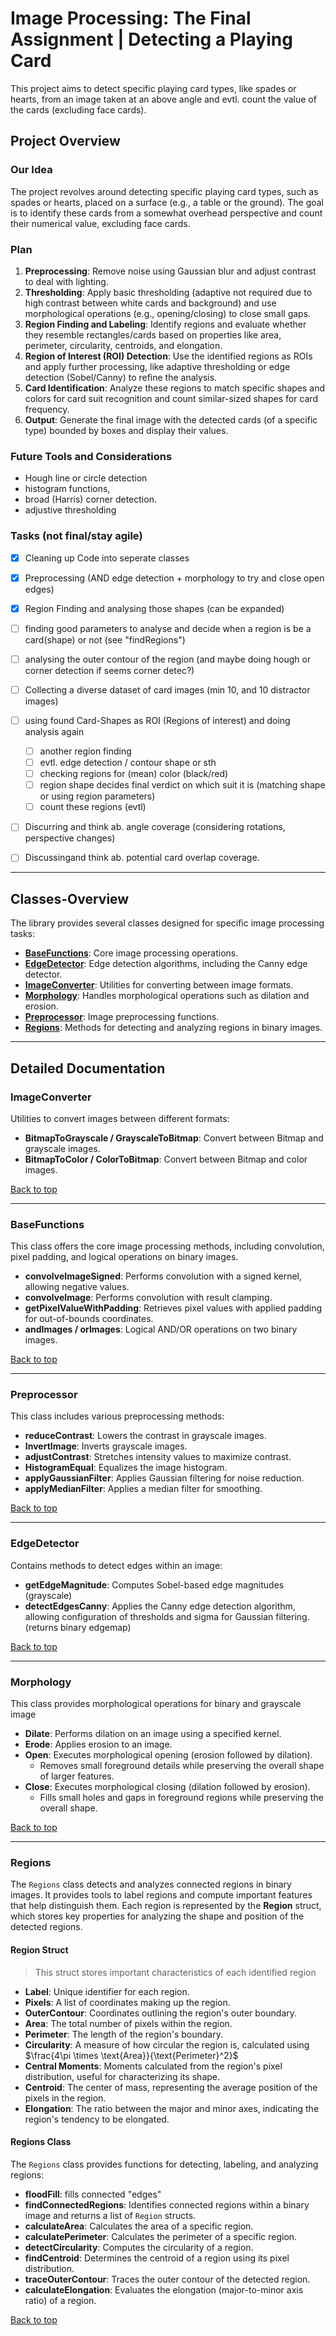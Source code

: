 # Image Processing: The Final Assignment | Detecting a Playing Card

This project aims to detect specific playing card types, like spades or hearts, from an image taken at an above angle and  evtl. count the value of the cards (excluding face cards).

## Project Overview

### Our Idea
The project revolves around detecting specific playing card types, such as spades or hearts, placed on a surface (e.g., a table or the ground). The goal is to identify these cards from a somewhat overhead perspective and count their numerical value, excluding face cards.

### Plan
1. **Preprocessing**: Remove noise using Gaussian blur and adjust contrast to deal with lighting.
2. **Thresholding**: Apply basic thresholding (adaptive not required due to high contrast between white cards and background) and use morphological operations (e.g., opening/closing) to close small gaps.
3. **Region Finding and Labeling**: Identify regions and evaluate whether they resemble rectangles/cards based on properties like area, perimeter, circularity, centroids, and elongation.
4. **Region of Interest (ROI) Detection**: Use the identified regions as ROIs and apply further processing, like adaptive thresholding or edge detection (Sobel/Canny) to refine the analysis.
5. **Card Identification**: Analyze these regions to match specific shapes and colors for card suit recognition and count similar-sized shapes for card frequency.
6. **Output**: Generate the final image with the detected cards (of a specific type) bounded by boxes and display their values.

### Future Tools and Considerations
- Hough line or circle detection
- histogram functions,
- broad (Harris) corner detection.
- adjustive thresholding

### Tasks (not final/stay agile)
- [x] Cleaning up Code into seperate classes
- [x] Preprocessing (AND edge detection + morphology to try and close open edges)
- [x] Region Finding and analysing those shapes (can be expanded) 
- [ ] finding good parameters to analyse and decide when a region is be a card(shape) or not (see "findRegions")
- [ ] analysing the outer contour of the region (and maybe doing hough or corner detection if seems corner detec?)
- [ ] Collecting a diverse dataset of card images (min 10, and 10 distractor images)
- [ ] using found Card-Shapes as ROI (Regions of interest) and doing analysis again
	- [ ] another region finding
	- [ ] evtl. edge detection / contour shape or sth
	- [ ] checking regions for (mean) color (black/red)
	- [ ] region shape decides final verdict on which suit it is (matching shape or using region parameters)
	- [ ] count these regions (evtl)
- [ ] Discurring and think ab. angle coverage (considering rotations, perspective changes)
- [ ]  Discussingand think ab. potential card overlap coverage.




---

## Classes-Overview

The library provides several classes designed for specific image processing tasks:

- [**BaseFunctions**](#basefunctions): Core image processing operations.
- [**EdgeDetector**](#edgedetector): Edge detection algorithms, including the Canny edge detector.
- [**ImageConverter**](#imageconverter): Utilities for converting between image formats.
- [**Morphology**](#morphology): Handles morphological operations such as dilation and erosion.
- [**Preprocessor**](#preprocessor): Image preprocessing functions.
- [**Regions**](#regions): Methods for detecting and analyzing regions in binary images.

---

## Detailed Documentation
### ImageConverter

Utilities to convert images between different formats:

- **BitmapToGrayscale / GrayscaleToBitmap**: Convert between Bitmap and grayscale images.
- **BitmapToColor / ColorToBitmap**: Convert between Bitmap and color images.

[Back to top](#classes-overview)

---
### BaseFunctions

This class offers the core image processing methods, including convolution, pixel padding, and logical operations on binary images.

- **convolveImageSigned**: Performs convolution with a signed kernel, allowing negative values.
- **convolveImage**: Performs convolution with result clamping.
- **getPixelValueWithPadding**: Retrieves pixel values with applied padding for out-of-bounds coordinates.
- **andImages / orImages**: Logical AND/OR operations on two binary images.

[Back to top](#classes-overview)

---
### Preprocessor

This class includes various preprocessing methods:

- **reduceContrast**: Lowers the contrast in grayscale images.
- **InvertImage**: Inverts grayscale images.
- **adjustContrast**: Stretches intensity values to maximize contrast.
- **HistogramEqual**: Equalizes the image histogram.
- **applyGaussianFilter**: Applies Gaussian filtering for noise reduction.
- **applyMedianFilter**: Applies a median filter for smoothing.

[Back to top](#classes-overview)

---

### EdgeDetector

Contains methods to detect edges within an image:

- **getEdgeMagnitude**: Computes Sobel-based edge magnitudes (grayscale)
- **detectEdgesCanny**: Applies the Canny edge detection algorithm, allowing configuration of thresholds and sigma for Gaussian filtering. (returns binary edgemap)

[Back to top](#classes-overview)

---
### Morphology

This class provides morphological operations for binary and grayscale image

- **Dilate**: Performs dilation on an image using a specified kernel.
- **Erode**: Applies erosion to an image.
- **Open**: Executes morphological opening (erosion followed by dilation).
	- Removes small foreground details while preserving the overall shape of larger features.
- **Close**: Executes morphological closing (dilation followed by erosion).
	-  Fills small holes and gaps in foreground regions while preserving the overall shape.

[Back to top](#classes-overview)

---
### Regions

The `Regions` class detects and analyzes connected regions in binary images. It provides tools to label regions and compute important features that help distinguish them. Each region is represented by the **Region** struct, which stores key properties for analyzing the shape and position of the detected regions.

#### **Region Struct**
>This struct stores important characteristics of each identified region

- **Label**: Unique identifier for each region.
- **Pixels**: A list of coordinates making up the region.
- **OuterContour**: Coordinates outlining the region's outer boundary.
- **Area**: The total number of pixels within the region.
- **Perimeter**: The length of the region's boundary.
- **Circularity**: A measure of how circular the region is, calculated using $\frac{4\pi \times \text{Area}}{\text{Perimeter}^2}$
- **Central Moments**: Moments calculated from the region's pixel distribution, useful for characterizing its shape.
- **Centroid**: The center of mass, representing the average position of the pixels in the region.
- **Elongation**: The ratio between the major and minor axes, indicating the region's tendency to be elongated.

#### **Regions Class**

The `Regions` class provides functions for detecting, labeling, and analyzing regions:
- **floodFill**: fills  connected "edges" 
- **findConnectedRegions**: Identifies connected regions within a binary image and returns a list of `Region` structs.
- **calculateArea**: Calculates the area of a specific region.
- **calculatePerimeter**: Calculates the perimeter of a specific region.
- **detectCircularity**: Computes the circularity of a region.
- **findCentroid**: Determines the centroid of a region using its pixel distribution.
- **traceOuterContour**: Traces the outer contour of the detected region.
- **calculateElongation**: Evaluates the elongation (major-to-minor axis ratio) of a region.

[Back to top](#classes-overview)
